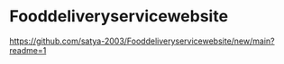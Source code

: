 # Fooddeliveryservicewebsite

https://github.com/satya-2003/Fooddeliveryservicewebsite/new/main?readme=1
